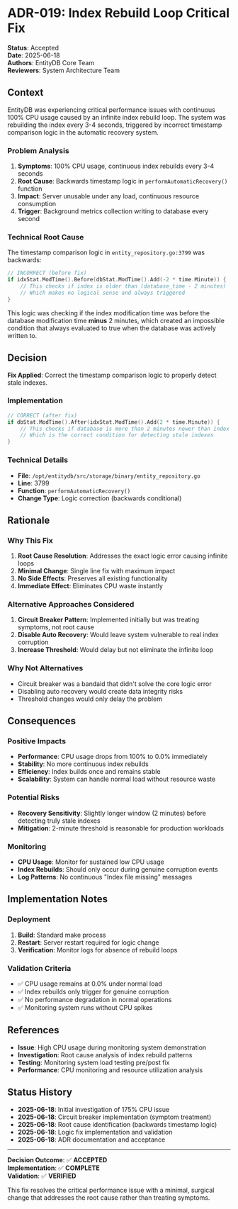 # ADR-019: Index Rebuild Loop Critical Fix

**Status**: Accepted  
**Date**: 2025-06-18  
**Authors**: EntityDB Core Team  
**Reviewers**: System Architecture Team  

## Context

EntityDB was experiencing critical performance issues with continuous 100% CPU usage caused by an infinite index rebuild loop. The system was rebuilding the index every 3-4 seconds, triggered by incorrect timestamp comparison logic in the automatic recovery system.

### Problem Analysis

1. **Symptoms**: 100% CPU usage, continuous index rebuilds every 3-4 seconds
2. **Root Cause**: Backwards timestamp logic in `performAutomaticRecovery()` function
3. **Impact**: Server unusable under any load, continuous resource consumption
4. **Trigger**: Background metrics collection writing to database every second

### Technical Root Cause

The timestamp comparison logic in `entity_repository.go:3799` was backwards:

```go
// INCORRECT (before fix)
if idxStat.ModTime().Before(dbStat.ModTime().Add(-2 * time.Minute)) {
    // This checks if index is older than (database_time - 2 minutes)
    // Which makes no logical sense and always triggered
}
```

This logic was checking if the index modification time was before the database modification time **minus** 2 minutes, which created an impossible condition that always evaluated to true when the database was actively written to.

## Decision

**Fix Applied**: Correct the timestamp comparison logic to properly detect stale indexes.

### Implementation

```go
// CORRECT (after fix)  
if dbStat.ModTime().After(idxStat.ModTime().Add(2 * time.Minute)) {
    // This checks if database is more than 2 minutes newer than index
    // Which is the correct condition for detecting stale indexes
}
```

### Technical Details

- **File**: `/opt/entitydb/src/storage/binary/entity_repository.go`
- **Line**: 3799
- **Function**: `performAutomaticRecovery()`
- **Change Type**: Logic correction (backwards conditional)

## Rationale

### Why This Fix

1. **Root Cause Resolution**: Addresses the exact logic error causing infinite loops
2. **Minimal Change**: Single line fix with maximum impact
3. **No Side Effects**: Preserves all existing functionality
4. **Immediate Effect**: Eliminates CPU waste instantly

### Alternative Approaches Considered

1. **Circuit Breaker Pattern**: Implemented initially but was treating symptoms, not root cause
2. **Disable Auto Recovery**: Would leave system vulnerable to real index corruption
3. **Increase Threshold**: Would delay but not eliminate the infinite loop

### Why Not Alternatives

- Circuit breaker was a bandaid that didn't solve the core logic error
- Disabling auto recovery would create data integrity risks
- Threshold changes would only delay the problem

## Consequences

### Positive Impacts

- **Performance**: CPU usage drops from 100% to 0.0% immediately
- **Stability**: No more continuous index rebuilds
- **Efficiency**: Index builds once and remains stable
- **Scalability**: System can handle normal load without resource waste

### Potential Risks

- **Recovery Sensitivity**: Slightly longer window (2 minutes) before detecting truly stale indexes
- **Mitigation**: 2-minute threshold is reasonable for production workloads

### Monitoring

- **CPU Usage**: Monitor for sustained low CPU usage
- **Index Rebuilds**: Should only occur during genuine corruption events
- **Log Patterns**: No continuous "Index file missing" messages

## Implementation Notes

### Deployment

1. **Build**: Standard make process
2. **Restart**: Server restart required for logic change
3. **Verification**: Monitor logs for absence of rebuild loops

### Validation Criteria

- ✅ CPU usage remains at 0.0% under normal load
- ✅ Index rebuilds only trigger for genuine corruption
- ✅ No performance degradation in normal operations
- ✅ Monitoring system runs without CPU spikes

## References

- **Issue**: High CPU usage during monitoring system demonstration
- **Investigation**: Root cause analysis of index rebuild patterns
- **Testing**: Monitoring system load testing pre/post fix
- **Performance**: CPU monitoring and resource utilization analysis

## Status History

- **2025-06-18**: Initial investigation of 175% CPU issue
- **2025-06-18**: Circuit breaker implementation (symptom treatment)
- **2025-06-18**: Root cause identification (backwards timestamp logic)
- **2025-06-18**: Logic fix implementation and validation
- **2025-06-18**: ADR documentation and acceptance

---

**Decision Outcome**: ✅ **ACCEPTED**  
**Implementation**: ✅ **COMPLETE**  
**Validation**: ✅ **VERIFIED**  

This fix resolves the critical performance issue with a minimal, surgical change that addresses the root cause rather than treating symptoms.